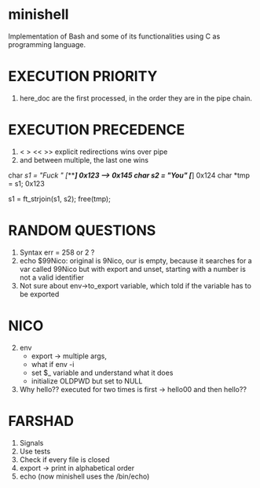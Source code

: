 # minishell
Implementation of Bash and some of its functionalities using C as programming language.

# EXECUTION PRIORITY
1) here_doc are the first processed, in the order they are in the pipe chain.

# EXECUTION PRECEDENCE
1) < > << >> explicit redirections wins over pipe
2) and between multiple, the last one wins

char *s1 = "Fuck " [******] 0x123 --> 0x145
char *s2 = "You"   [****]	0x124
char *tmp = s1; 0x123

s1 = ft_strjoin(s1, s2);
free(tmp);


# RANDOM QUESTIONS
1) Syntax err = 258 or 2 ?
2) echo $99Nico: original is 9Nico, our is empty, because it searches for a var called 99Nico
	but with export and unset, starting with a number is not a valid identifier
3) Not sure about env->to_export variable, which told if the variable has to be exported

# NICO
<!-- 1) Leaks - expander and quote removal -->
2) env
	- export -> multiple args, <!-- invalid identifier -->
	<!-- - unset -> invalid identifier -->
	- what if env -i
	- set $_ variable and understand what it does
	- initialize OLDPWD but set to NULL
3) Why hello$?$? executed for two times is first -> hello00 and then hello$?$?

# FARSHAD
1) Signals
2) Use tests
3) Check if every file is closed
4) export -> print in alphabetical order
5) echo (now minishell uses the /bin/echo)
